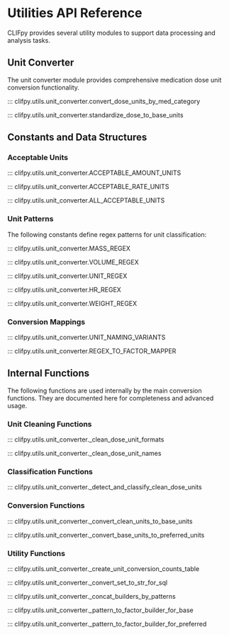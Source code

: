 # Utilities API Reference

CLIFpy provides several utility modules to support data processing and analysis tasks.

## Unit Converter

The unit converter module provides comprehensive medication dose unit conversion functionality.

::: clifpy.utils.unit_converter.convert_dose_units_by_med_category

::: clifpy.utils.unit_converter.standardize_dose_to_base_units

## Constants and Data Structures

### Acceptable Units

::: clifpy.utils.unit_converter.ACCEPTABLE_AMOUNT_UNITS

::: clifpy.utils.unit_converter.ACCEPTABLE_RATE_UNITS

::: clifpy.utils.unit_converter.ALL_ACCEPTABLE_UNITS

### Unit Patterns

The following constants define regex patterns for unit classification:

::: clifpy.utils.unit_converter.MASS_REGEX

::: clifpy.utils.unit_converter.VOLUME_REGEX

::: clifpy.utils.unit_converter.UNIT_REGEX

::: clifpy.utils.unit_converter.HR_REGEX

::: clifpy.utils.unit_converter.WEIGHT_REGEX

### Conversion Mappings

::: clifpy.utils.unit_converter.UNIT_NAMING_VARIANTS

::: clifpy.utils.unit_converter.REGEX_TO_FACTOR_MAPPER

## Internal Functions

The following functions are used internally by the main conversion functions. They are documented here for completeness and advanced usage.

### Unit Cleaning Functions

::: clifpy.utils.unit_converter._clean_dose_unit_formats

::: clifpy.utils.unit_converter._clean_dose_unit_names

### Classification Functions

::: clifpy.utils.unit_converter._detect_and_classify_clean_dose_units

### Conversion Functions

::: clifpy.utils.unit_converter._convert_clean_units_to_base_units

::: clifpy.utils.unit_converter._convert_base_units_to_preferred_units

### Utility Functions

::: clifpy.utils.unit_converter._create_unit_conversion_counts_table

::: clifpy.utils.unit_converter._convert_set_to_str_for_sql

::: clifpy.utils.unit_converter._concat_builders_by_patterns

::: clifpy.utils.unit_converter._pattern_to_factor_builder_for_base

::: clifpy.utils.unit_converter._pattern_to_factor_builder_for_preferred